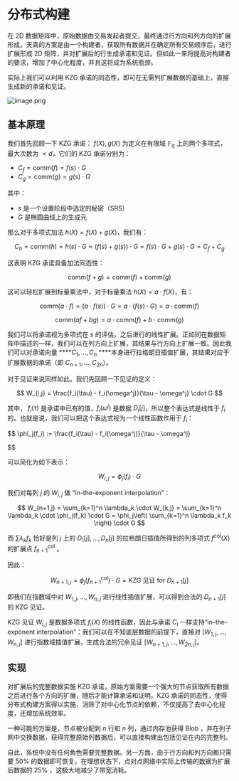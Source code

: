 # 分布式构建

在 2D 数据矩阵中，原始数据由交易发起者提交，最终通过行方向和列方向的扩展形成。天真的方案是由一个构建者，获取所有数据并在确定所有交易顺序后，进行扩展形成 2D 矩阵，并对扩展后的行生成承诺和见证。但如此一来将提高对构建者的要求，增加了中心化程度，并且这将成为系统瓶颈。

实际上我们可以利用 KZG 承诺的同态性，即可在无需列扩展数据的基础上，直接生成新的承诺和见证。

![image.png](/zh/decentralized-building.png)

## 基本原理

我们首先回顾一下 KZG 承诺： $f(X), g(X)$ 为定义在有限域 $\mathbb{F}_q$ 上的两个多项式，最大次数为 $< d$，它们的 KZG 承诺分别为：

- $C_f = \text{comm}(f) = f(s) \cdot G$
- $C_g = \text{comm}(g) = g(s) \cdot G$

其中：

- $s$ 是一个设置阶段中选定的秘密（SRS）
- $G$ 是椭圆曲线上的生成元

那么对于多项式加法 $h(X) = f(X) + g(X)$，我们有：

$$
C_h = \text{comm}(h) = h(s) \cdot G = (f(s) + g(s)) \cdot G = f(s)\cdot G + g(s)\cdot G = C_f + C_g
$$

这表明 KZG 承诺具备加法同态性：

$$
\text{comm}(f + g) = \text{comm}(f) + \text{comm}(g)
$$

这可以轻松扩展到标量乘法中，对于标量乘法 $h(X) = a \cdot f(X)$，有：

$$
\text{comm}(a \cdot f) = (a \cdot f(s)) \cdot G = a \cdot (f(s) \cdot G) = a \cdot \text{comm}(f)
$$

$$
\text{comm}(af + bg) = a \cdot \text{comm}(f) + b \cdot \text{comm}(g)
$$

我们可以将承诺视为多项式在 $s$ 的评估，之后进行的线性扩展。正如同在数据矩阵中描述的一样，我们可以在列方向上扩展，其结果与行方向上扩展一致。因此我们可以对承诺向量 ****$C_1, \dots, C_n$ ****本身进行拉格朗日插值扩展，其结果对应于扩展数据的承诺（即 $C_{n+1}, \dots, C_{2n}$）。

对于见证来说同样如此。我们先回顾一下见证的定义：

$$
W_{i,j} = \frac{f_i(\tau) - f_i(\omega^j)}{\tau - \omega^j} \cdot G
$$

其中， $f_i(\tau)$ 是承诺中已有的值，$f_i(\omega^j)$ 是数据 $D_i[j]$，所以整个表达式是线性于 $f_i$ 的。也就是说，我们可以把这个表达式视为一个线性函数作用于 $f_i$：

$$
\phi_j(f_i) := \frac{f_i(\tau) - f_i(\omega^j)}{\tau - \omega^j}

$$

可以简化为如下表示：

$$
W_{i,j} = \phi_j(f_i) \cdot G
$$

我们对每列 $j$ 的 $W_{i,j}$ 做 “in-the-exponent interpolation”：

$$
W_{n+1,j} = \sum_{k=1}^n \lambda_k \cdot W_{k,j} = \sum_{k=1}^n \lambda_k \cdot \phi_j(f_k) \cdot G = \phi_j\left( \sum_{k=1}^n \lambda_k f_k \right) \cdot G
$$

而 $\sum \lambda_k f_k$ 恰好是列 $j$ 上的 $D_1[j], \dots, D_n[j]$ 的拉格朗日插值所得到的列多项式 $f^{\text{col}}(X)$ 的扩展点 $f^{\text{col}}_{n+1}$ 。

因此：

$$
W_{n+1,j} = \phi_j(f^{\text{col}}_{n+1}) \cdot G = \text{KZG 见证 for } D_{n+1}[j]
$$

即我们在指数域中对 $W_{1,j},\dots,W_{n,j}$ 进行线性插值扩展，可以得到合法的 $D_{n+1}[j]$ 的 KZG 见证。

KZG 见证 $W_{i,j}$ 是数据多项式 $f_i(X)$ 的线性函数，因此与承诺 $C_i$ 一样支持“in-the-exponent interpolation”：我们可以在不知底层数据的前提下，直接对 $[W_{1,j}, \dots, W_{n,j}]$ 进行指数域插值扩展，生成合法的冗余见证 $[W_{n+1,j}, \dots, W_{2n,j}]$。

## 实现

对扩展后的完整数据实施 KZG 承诺，原始方案需要一个强大的节点获取所有数据之后进行各个方向的扩展，随后才能计算承诺和证明。KZG 承诺的同态性，使得分布式构建方案得以实施，消除了对中心化节点的依赖，不仅提高了去中心化程度，还增加系统效率。

一种可能的方案是，节点被分配到 $n$ 行和 $n$ 列，通过内存池获得 Blob ，并在列子网中交换数据，获得完整原始列数据后，可以直接构建出包括见证在内的完整列。

自此，系统中没有任何角色需要完整数据。另一方面，由于行方向和列方向都只需要 50% 的数据即可恢复。在理想状态下，点对点网络中实际上传输的数据为扩展后数据的 25% ，这极大地减少了带宽消耗。